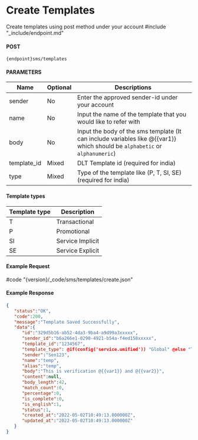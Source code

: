 # Create Templates

Create templates using post method under your account
#include "_include/endpoint.md"

#### POST

```
{endpoint}sms/templates
```

#### PARAMETERS

| Name        | Optional | Descriptions                                                     |
| ----------- | -------- | ---------------------------------------------------------------- |
| sender      | No       | Enter the approved sender-id under your account                  |
| name        | No       | Input the name of the template that you would like to refer with |
| body        | No       | Input the body of the sms template (It can include variables like @{{var1}} which should be `alphabetic` or `alphanumeric`)                          |
| template_id | Mixed    | DLT Template id (required for india)                             |
| type        | Mixed    | Type of the template like (P, T, SI, SE)(required for india)     |

#### Template types

| Template type | Description      |
| ------------- | ---------------- |
| T             | Transactional    |
| P             | Promotional      |
| SI            | Service Implicit |
| SE            | Service Explicit |

#### Example Request

#code "{version}/_code/sms/templates/create.json"

#### Example Response

```json
{
   "status":"OK",
   "code":200,
   "message":"Template Saved Successfully",
   "data":{
      "id":"329d5b16-ab52-4da3-9ba4-a9d99a3xxxxx",
      "sender_id":"b6a266e1-0290-4921-b54a-f4ed158xxxxx",
      "template_id":"1234567",
      "template_type": @if(config('service.unified')) "Global" @else "Transactional" @endif,
      "sender":"Sen123",
      "name":"temp",
      "alias":"temp",
      "body":"This is verification @{{var1}} and @{{var2}}",
      "content":null,
      "body_length":42,
      "match_count":0,
      "percentage":0,
      "is_complete":0,
      "is_english":1,
      "status":1,
      "created_at":"2022-05-02T10:49:13.000000Z",
      "updated_at":"2022-05-02T10:49:13.000000Z"
   }
}
```
